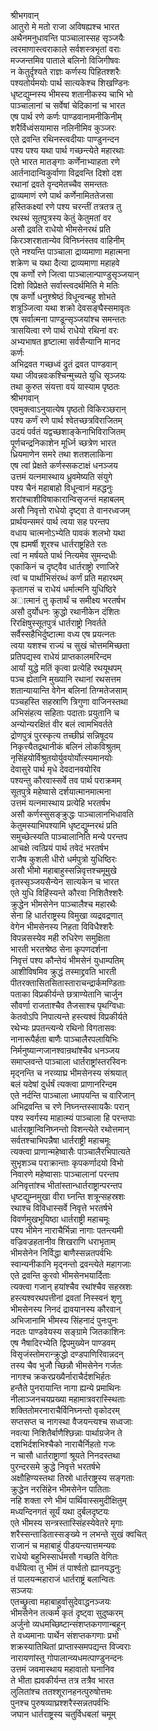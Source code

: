 श्रीभगवान्  
आतुरो मे मतो राजा अविषह्यश्च भारत  
अथैनमनुधावन्ति पाञ्चालास्सह सृञ्जयैः  
त्वरमाणास्त्वराकाले सर्वशस्त्रभृतां वराः  
मज्जन्तमिव पाताले बलिनो विजिगीषवः  
न केतुर्दृश्यते राज्ञः कर्णस्य पिहितश्शरैः  
पश्यतोर्यमयोः पार्थ सात्यकेश्च शिखण्डिनः  
धृष्टद्युम्नस्य भीमस्य शतानीकस्य चाभि भो  
पाञ्चालानां च सर्वेषां चेदिकानां च भारत  
एष पार्थ रणे कर्णः पाण्डवानामनीकिनीम्  
शरैर्विध्वंसयामास नलिनीमिव कुञ्जरः  
एते द्रवन्ति रथिनस्त्वदीयाः पाण्डुनन्दन  
पश्य पश्य यथा पार्थ गच्छन्त्येते महारथाः  
एते भारत मातङ्गाः कर्णेनाभ्याहता रणे  
आर्तनादान्विकुर्वाणा विद्रवन्ति दिशो दश  
रथानां द्रवते वृन्दमेतच्चैव समन्ततः  
द्राव्यमाणं रणे पार्थ कर्णेनामिततेजसा  
हस्तिकक्ष्यां रणे पश्य चरन्तीं तत्रतत्र तु  
रथस्थं सूतपुत्रस्य केतुं केतुमतां वर  
असौ द्रवति राधेयो भीमसेनरथं प्रति  
किरञ्शरशतान्येव विनिघ्नंस्तव वाहिनीम्  
एते नश्यन्ति पाञ्चाला द्राव्यमाणा महात्मना  
शक्रेण च यथा दैत्या द्राव्यमाणा महाहवे  
एष कर्णो रणे जित्वा पाञ्चालान्पाण्डुसृञ्जयान्  
दिशो विप्रेक्षते सर्वास्त्वदर्थमिति मे मतिः  
एष कर्णो धनुश्श्रेष्ठं विधून्वन्बहु शोभते  
शत्रूञ्जित्वा यथा शक्रो देवसङ्घैस्समावृतः  
एष सर्वात्मना पाण्डून्सृञ्जयांश्च समन्ततः  
त्रासयित्वा रणे पार्थ राधेयो रथिनां वरः  
अभ्यभाषत हृष्टात्मा सर्वसैन्यानि मानद  
कर्णः  
अभिद्रवत गच्छध्वं द्रुतं द्रवत पाण्डवान्  
यथा जीवन्नवःकश्चिन्मुच्यते युधि सृञ्जयः  
तथा कुरुत संयत्ता वयं यास्याम पृष्ठतः  
श्रीभगवान्  
एवमुक्त्वाऽनुयात्येष पृष्ठतो विकिरञ्छरान्  
पश्य कर्णं रणे पार्थ श्वेतच्छत्रविराजितम्  
उदयं पर्वतं यद्वच्छशाङ्केनाभिविराजितम्  
पूर्णचन्द्रनिकाशेन मूर्ध्नि च्छत्रेण भारत  
ध्रियमाणेन समरे तथा शतशलाकिना  
एष त्वां प्रेक्षते कर्णस्सकटाक्षं धनञ्जय  
उत्तमं यत्नमास्थाय ध्रुवमेष्यति संयुगे  
पश्य चैनं महाबाहो विधून्वानं महद्धनुः  
शरांश्चाशीविषाकारान्विसृजन्तं महाबलम्  
असौ निवृत्तो राधेयो दृष्ट्वा ते वानरध्वजम्  
प्रार्थयन्समरं पार्थ त्वया सह परन्तप  
वधाय चात्मनोऽभ्येति पावकं शलभो यथा  
एष ह्यमर्षी शूरश्च धार्तराष्ट्रहिते रतः  
त्वां न मर्षयते पार्थ नित्यमेव सुमन्दधीः  
एकाकिनं च दृष्ट्वैव धार्तराष्ट्रो रणाजिरे  
त्वां च पार्थाभिसंरब्धं कर्णं प्रति महारथम्  
कृतागसं च राधेयं धर्मात्मनि युधिष्ठिरे  
अात्मानं तु कृतार्थं च समीक्ष्य भरतर्षभ  
असौ दुर्योधनः क्रुद्धो रथानीकेन दंशितः  
रिरक्षिषुस्सूतपुत्रं धार्तराष्ट्रो निवर्तते  
सर्वैस्सहैभिर्दुष्टात्मा वध्य एष प्रयत्नतः  
त्वया यशश्च राज्यं च सुखं चोत्तममिच्छता  
प्रतिपद्यस्व राधेयं प्राप्तकालमरिन्दम  
आर्यां युद्धे मतिं कृत्वा प्रत्येहि रथयूथपम्  
पञ्च ह्येतानि मुख्यानि रथानां रथसत्तम  
शतान्यायान्ति वेगेन बलिनां तिग्मतेजसाम्  
पञ्चहस्ति सहस्राणि त्रिगुणा वाजिनस्तथा  
अभिसंहत्य सहिताः पदाताः प्रयुतानि च  
अन्योन्यरक्षितं वीर बलं त्वामभिवर्तते  
द्रोणपुत्रं पुरस्कृत्य तच्छीघ्रं सन्निषूदय  
निकृत्त्यैतद्रथानीकं बलिनं लोकविश्रुतम्  
नृसिंहयोर्विश्रुतयोर्युवयोर्योत्स्यमानयोः  
देवासुरे पार्थ मृधे देवदानवयोरिव  
पश्यन्तु कौरवास्सर्वे तव पार्थ पराक्रमम्  
सूतपुत्रे महेष्वासे दर्शयात्मानमात्मना  
उत्तमं यत्नमास्थाय प्रत्येहि भरतर्षभ  
असौ कर्णस्सुसङ्क्रुद्धः पाञ्चालानभिधावति  
केतुमस्याभिपश्यामि धृष्टद्युम्नरथं प्रति  
समुच्छेत्स्यति पाञ्चालानिति मन्ये परन्तप  
आचक्षे त्वत्प्रियं पार्थ तवेदं भरतर्षभ  
राजैष कुशली धीरो धर्मपुत्रो युधिष्ठिरः  
असौ भीमो महाबाहुस्सन्निवृत्तश्चमूमुखे  
वृतस्सृञ्जयसैन्येन सात्यकेन च भारत  
एते युधि विहिंस्यन्ते कौरवा निशितैश्शरैः  
क्रुद्धेन भीमसेनेन पाञ्चालैश्च महारथैः  
सेना हि धार्तराष्ट्रस्य विमुखा व्यद्रवद्रणात्  
वेगेन भीमसेनस्य निहता विविधैश्शरैः  
विपन्नसस्येव मही रुधिरेण समुक्षिता  
भारती भरतश्रेष्ठ सेना कृपणदर्शना  
निवृत्तं पश्य कौन्तेयं भीमसेनं युधाम्पतिम्  
आशीविषमिव क्रुद्धं तस्माद्द्रवति भारती  
पीतरक्तासितसितास्ताराचन्द्रार्कमण्डिताः  
पताका विप्रकीर्यन्ते छत्राण्येतानि चार्जुन  
सौवर्णा राजताश्चैव तैजसाश्च पृथग्विधाः  
केतवोऽपि निपात्यन्ते हस्त्यश्वं विप्रकीर्यते  
रथेभ्यः प्रपतन्त्यन्ये रथिनो विगतासवः  
नानारूपैर्हता बाणैः पाञ्चालैरपलायिभिः  
निर्मनुष्यान्गजानश्वान्रथांश्चैव धनञ्जय  
समाप्लवन्ते पाञ्चाला धार्तराष्ट्रांस्तरस्विनः  
मृद्नन्ति च नरव्याघ्र भीमसेनस्य संश्रयात्  
बलं यदेषां दुर्धर्षं त्यक्त्वा प्राणानरिन्दम  
एते नर्दन्ति पाञ्चाला ध्मापयन्ति च वारिजान्  
अभिद्रवन्ति च रणे निघ्नन्तस्सायकैः परान्  
पश्य स्वर्गस्य माहात्म्यं पाञ्चाला हि परन्तपाः  
धार्तराष्ट्रान्विनिघ्नन्तो विशन्त्येते रथोत्तमान्  
सर्वतश्चाभिपन्नैषा धार्तराष्ट्री महाचमूः  
त्यक्त्वा प्राणान्महेष्वासैः पाञ्चालैरभिपात्यते  
सुभृशञ्च पराक्रान्ताः कृपकर्णादयो विभो  
निवारणे महेष्वासाः पाञ्चालानां परन्तप  
अनिवृत्तांश्च भीतांस्तान्धार्तराष्ट्रान्परन्तप  
धृष्टद्युम्नमुखा वीरा घ्नन्ति शत्रून्सहस्रशः  
रथाश्च विविधास्सर्वे निवृत्ते भरतर्षभे  
विवर्णमुखभूयिष्ठा धार्तराष्ट्री महाचमूः  
पश्य भीमेन नाराचैर्भिन्ना नागाः पतन्त्यमी  
वज्रिवज्रहतानीव शिखराणि धराभृताम्  
भीमसेनेन निर्विद्धा बाणैस्सन्नतपर्वभिः  
स्वान्यनीकानि मृद्नन्तो द्रवन्त्येते महागजाः  
एते द्रवन्ति कुरवो भीमसेनभयार्दिताः  
त्यक्त्वा गजान् हयांश्चैव रथांश्चैव सहस्रशः  
हस्त्यश्वरथपत्तीनां द्रवतां निस्स्वनं शृणु  
भीमसेनस्य निनदं द्रावयानस्य कौरवान्  
अभिजानामि भीमस्य सिंहनादं पुनःपुनः  
नदतः पाण्डवेयस्य सङ्ग्रामे जितकाशिनः  
एष नैषादिरभ्येति द्विपमुख्येन पाण्डवम्  
विसृजंस्तोमरान्क्रुद्धो दण्डपाणिरिवान्नदन्  
तस्य चैव भुजौ च्छिन्नौ भीमसेनेन गर्जतः  
नागश्च क्रकरप्रख्यैर्नाराचैर्दशभिर्हतः  
हन्तैते पुनरायान्ति नागा ह्यन्ये प्रमाथिनः  
नीलाञ्जनचयप्रख्या महामात्रवरास्स्थिताः  
शक्तितोमरनाराचैर्विनिघ्नन्तो वृकोदरम्  
सप्तसप्त च नागस्था वैजयन्त्यश्च सध्वजाः  
नवत्या निशितैर्बाणैश्छिन्नाः पार्थाग्रजेन ते  
दशभिर्दशभिश्चैको नाराचैर्निहतो गजः  
न चासौ धार्तराष्ट्राणां श्रूयते निनदस्तथा  
पुरन्दरसमे क्रुद्धे निवृत्ते भरतर्षभे  
अक्षौहिण्यस्तथा तिस्रो धार्तराष्ट्रस्य सङ्गताः  
क्रुद्धेन नरसिंहेन भीमसेनेन पातिताः  
नहि शक्ता रणे भीमं पार्थिवास्समुदीक्षितुम्  
मध्यन्दिनगतं सूर्यं यथा दुर्बलदृष्टयः  
एते भीमस्य सन्त्रस्तास्सिंहस्येवेतरे मृगाः  
शरैस्सन्ताडितास्सङ्ख्ये न लभन्ते सुखं क्वचित्  
राजानं च महाबाहुं पीडयन्त्यात्तमन्यवः  
राधेयो बहुभिस्सार्धमसौ गच्छति वेगितः  
वर्धयित्वा तु भीमं तं पार्श्वतो ह्यानयद्धनुः  
तं पालयन्महाराजं धार्तराष्ट्रं बलान्वितः  
सञ्जयः  
एतच्छ्रुत्वा महाबाहुर्वासुदेवाद्धनञ्जयः  
भीमसेनेन तत्कर्म कृतं दृष्ट्वा सुदुष्करम्  
अर्जुनो व्यधमच्छिष्टान्संशप्तकगणान्बहून्  
ते वध्यमानाः पार्थेन संशप्तकगणाः प्रभो  
शक्रस्यातिथितां प्राप्तास्समपद्यन्त विज्वराः  
नारायणांस्तु गोपालान्व्यधमत्पाण्डुनन्दनः  
उत्तमं जवमास्थाय महावातो घनानिव   
ते भीता ह्यवकीर्यन्त तत्र तत्रैव भारत  
लुलितांश्च ततश्शूरानहनत्पुरुषोत्तमः  
पुनश्च पुरुषव्याघ्रश्शरैस्सन्नतपर्वभिः  
जघान धार्तराष्ट्रस्य चतुर्विधबलां चमूम्  
